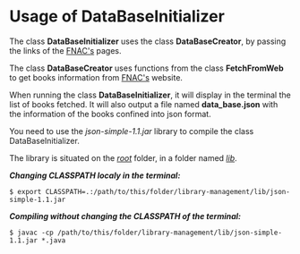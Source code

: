 # Usage of DataBaseInitializer

The class **DataBaseInitializer** uses the class **DataBaseCreator**, by passing the links of the [FNAC's](https://www.fnac.pt) pages.

The class **DataBaseCreator** uses functions from the class **FetchFromWeb** to get books information from [FNAC's](https://www.fnac.pt) website.

When running the class **DataBaseInitializer**, it will display in the terminal the list of books fetched. It will also output a file named **data_base.json** with the information of the books confined into json format.

You need to use the *json-simple-1.1.jar* library to compile the class DataBaseInitializer.

The library is situated on the [*root*](https://github.com/digas99/library-management) folder, in a folder named [*lib*](/lib).

***Changing CLASSPATH localy in the terminal:***
```
$ export CLASSPATH=.:/path/to/this/folder/library-management/lib/json-simple-1.1.jar
```

***Compiling without changing the CLASSPATH of the terminal:***
```
$ javac -cp /path/to/this/folder/library-management/lib/json-simple-1.1.jar *.java
```
